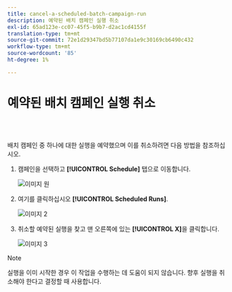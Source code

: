 ```yaml
---
title: cancel-a-scheduled-batch-campaign-run
description: 예약된 배치 캠페인 실행 취소
exl-id: 65ad123e-cc07-45f5-b9b7-d2ac1cd4155f
translation-type: tm+mt
source-git-commit: 72e1d29347bd5b77107da1e9c30169cb6490c432
workflow-type: tm+mt
source-wordcount: '85'
ht-degree: 1%

---
```


# 예약된 배치 캠페인 실행 취소

<br> 

배치 캠페인 중 하나에 대한 실행을 예약했으며 이를 취소하려면 다음 방법을 참조하십시오.

1. 캠페인을 선택하고 **[!UICONTROL Schedule]** 탭으로 이동합니다.

   ![이미지 원](/help/sky/assets/smart-campaigns/cancel-a-scheduled-batch-campaign-run/cancel-a-scheduled-batch-campaign-run-1.png)

1. 여기를 클릭하십시오 **[!UICONTROL Scheduled Runs]**.

   ![이미지 2](/help/sky/assets/smart-campaigns/cancel-a-scheduled-batch-campaign-run/cancel-a-scheduled-batch-campaign-run-2.png)

1. 취소할 예약된 실행을 찾고 맨 오른쪽에 있는 **[!UICONTROL X]**&#x200B;을 클릭합니다.

   ![이미지 3](/help/sky/assets/smart-campaigns/cancel-a-scheduled-batch-campaign-run/cancel-a-scheduled-batch-campaign-run-3.png)

>[!NOTE]
>
>실행을 이미 시작한 경우 이 작업을 수행하는 데 도움이 되지 않습니다. 향후 실행을 취소해야 한다고 결정할 때 사용합니다.
